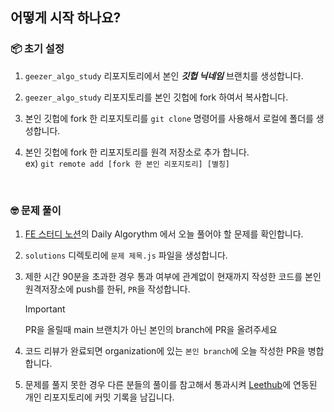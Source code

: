 ## 어떻게 시작 하나요?

### 📦 초기 설정

1. `geezer_algo_study` 리포지토리에서 본인 _**깃헙 닉네임**_ 브랜치를 생성합니다. <br />

2. `geezer_algo_study` 리포지토리를 본인 깃헙에 fork 하여서 복사합니다. <br />

3. 본인 깃헙에 fork 한 리포지토리를 `git clone` 명령어를 사용해서 로컬에 폴더를 생성합니다. <br />

4. 본인 깃헙에 fork 한 리포지토리를 원격 저장소로 추가 합니다. <br />
   ex) `git remote add [fork 한 본인 리포지토리] [별칭]`

<br />

### 🤓 문제 풀이

1. [FE 스터디 노션](https://sand-tapir-46f.notion.site/10d5dc2bbe6f809187b1ffd0ee876065?pvs=4)의 Daily Algorythm 에서 오늘 풀어야 할 문제를 확인합니다.

2. `solutions` 디렉토리에 `문제 제목.js` 파일을 생성합니다. <br />

3. 제한 시간 90분을 초과한 경우 통과 여부에 관계없이 현재까지 작성한 코드를 본인 원격저장소에 push를 한뒤, `PR`을 작성합니다. <br />

   > [!IMPORTANT]
   > PR을 올릴때 main 브랜치가 아닌 본인의 branch에 PR을 올려주세요

4. 코드 리뷰가 완료되면 organization에 있는 `본인 branch`에 오늘 작성한 PR을 병합 합니다.

5. 문제를 풀지 못한 경우 다른 분들의 풀이를 참고해서 통과시켜 [Leethub](https://chromewebstore.google.com/detail/leethub/aciombdipochlnkbpcbgdpjffcfdbggi?authuser=2&hl=ko)에 연동된 개인 리포지토리에 커밋 기록을 남깁니다.
